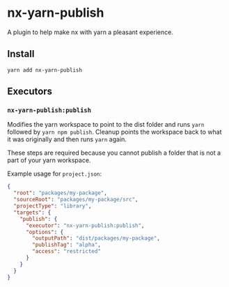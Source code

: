 # nx-yarn-publish

A plugin to help make nx with yarn a pleasant experience.

## Install

```shell
yarn add nx-yarn-publish
```

## Executors

### `nx-yarn-publish:publish`

Modifies the yarn workspace to point to the dist folder and runs `yarn` followed by `yarn npm publish`.
Cleanup points the workspace back to what it was originally and then runs `yarn` again.

These steps are required because you cannot publish a folder that is not a part of your yarn workspace.

Example usage for `project.json`:

```json
{
  "root": "packages/my-package",
  "sourceRoot": "packages/my-package/src",
  "projectType": "library",
  "targets": {
    "publish": {
      "executor": "nx-yarn-publish:publish",
      "options": {
        "outputPath": "dist/packages/my-package",
        "publishTag": "alpha",
        "access": "restricted"
      }
    }
  }
}
```
